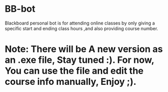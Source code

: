 # BB-bot
Blackboard personal bot is for attending online classes by only giving a specific start and ending class hours ,and also providing course number.

# Note: There will be A new version as an .exe file, Stay tuned :). For now, You can use the file and edit the course info manually, Enjoy ;).
